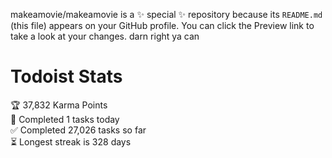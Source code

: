 makeamovie/makeamovie is a ✨ special ✨ repository because its `README.md` (this file) appears on your GitHub profile.
You can click the Preview link to take a look at your changes. darn right ya can

# Todoist Stats

<!-- TODO-IST:START -->
🏆  37,832 Karma Points           
🌸  Completed 1 tasks today           
✅  Completed 27,026 tasks so far           
⏳  Longest streak is 328 days
<!-- TODO-IST:END -->